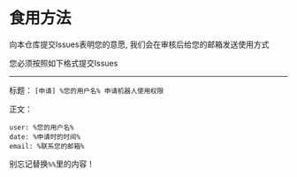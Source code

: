 # 食用方法

向本仓库提交Issues表明您的意愿, 我们会在审核后给您的邮箱发送使用方式

您必须按照如下格式提交Issues

---
标题：
 `[申请] %您的用户名% 申请机器人使用权限`

正文：
```
user: %您的用户名%
date: %申请时的时间%
email: %联系您的邮箱%
```

别忘记替换`%%`里的内容！
